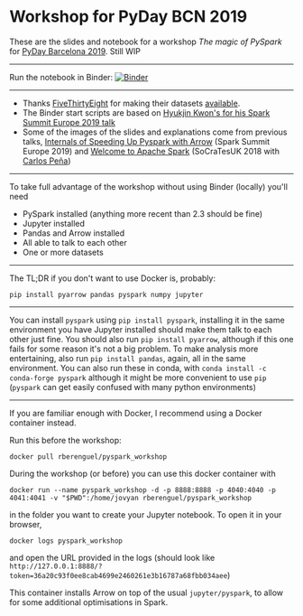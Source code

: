 # Workshop for PyDay BCN 2019

These are the slides and notebook for a workshop _The magic of PySpark_ for
[PyDay Barcelona 2019](https://pybcn.org/pyday-bcn-2019/). Still WIP

---

Run the notebook in Binder:
[![Binder](https://mybinder.org/badge_logo.svg)](https://mybinder.org/v2/gh/rberenguel/pyspark_workshop/WIP)

---

- Thanks [FiveThirtyEight](https://fivethirtyeight.com) for making their
  datasets [available](https://github.com/fivethirtyeight/data/).
- The Binder start scripts are based on [Hyukjin Kwon's for his Spark Summit
  Europe 2019 talk](https://github.com/HyukjinKwon/spark-notebooks)
- Some of the images of the slides and explanations come from previous talks,
  [Internals of Speeding Up Pyspark with
  Arrow](https://github.com/rberenguel/pyspark-arrow-pandas) (Spark Summit
  Europe 2019) and [Welcome to Apache
  Spark](https://github.com/rberenguel/WelcomeToApacheSpark) (SoCraTesUK 2018
  with [Carlos Peña](http://twitter.com/crafty_coder))

---

To take full advantage of the workshop without using Binder (locally) you'll
need

- PySpark installed (anything more recent than 2.3 should be fine)
- Jupyter installed
- Pandas and Arrow installed
- All able to talk to each other
- One or more datasets

---

The TL;DR if you don't want to use Docker is, probably:

```
pip install pyarrow pandas pyspark numpy jupyter
```

---

You can install `pyspark` using `pip install pyspark`, installing it in the same
environment you have Jupyter installed should make them talk to each other just
fine. You should also run `pip install pyarrow`, although if this one fails for
some reason it's not a big problem. To make analysis more entertaining, also run
`pip install pandas`, again, all in the same environment. You can also run these
in conda, with `conda install -c conda-forge pyspark` although it might be more
convenient to use `pip` (`pyspark` can get easily confused with many python
environments)

---

If you are familiar enough with Docker, I recommend using a Docker container
instead.

Run this before the workshop:

```
docker pull rberenguel/pyspark_workshop
```

During the workshop (or before) you can use this docker container with

```
docker run --name pyspark_workshop -d -p 8888:8888 -p 4040:4040 -p 4041:4041 -v "$PWD":/home/jovyan rberenguel/pyspark_workshop
```

in the folder you want to create your Jupyter notebook. To open it in your
browser,

```
docker logs pyspark_workshop 
```

and open the URL provided in the logs (should look like
`http://127.0.0.1:8888/?token=36a20c93f0ee8cab4699e2460261e3b16787a68fbb034aee`)

This container installs Arrow on top of the usual `jupyter/pyspark`, to allow
for some additional optimisations in Spark.

